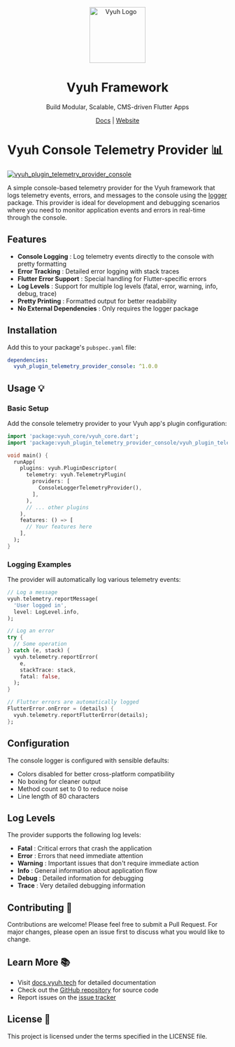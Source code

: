 <p align="center">
  <a href="https://vyuh.tech">
    <img src="https://github.com/vyuh-tech.png" alt="Vyuh Logo" height="128" />
  </a>
  <h1 align="center">Vyuh Framework</h1>
  <p align="center">Build Modular, Scalable, CMS-driven Flutter Apps</p>
  <p align="center">
    <a href="https://docs.vyuh.tech">Docs</a> |
    <a href="https://vyuh.tech">Website</a>
  </p>
</p>

# Vyuh Console Telemetry Provider 📊

[![vyuh_plugin_telemetry_provider_console](https://img.shields.io/pub/v/vyuh_plugin_telemetry_provider_console.svg?label=vyuh_plugin_telemetry_provider_console&logo=dart&color=blue&style=for-the-badge)](https://pub.dev/packages/vyuh_plugin_telemetry_provider_console)

A simple console-based telemetry provider for the Vyuh framework that logs
telemetry events, errors, and messages to the console using the
[logger](https://pub.dev/packages/logger) package. This provider is ideal for
development and debugging scenarios where you need to monitor application events
and errors in real-time through the console.

## Features

- **Console Logging** : Log telemetry events directly to the console with pretty
  formatting
- **Error Tracking** : Detailed error logging with stack traces
- **Flutter Error Support** : Special handling for Flutter-specific errors
- **Log Levels** : Support for multiple log levels (fatal, error, warning, info,
  debug, trace)
- **Pretty Printing** : Formatted output for better readability
- **No External Dependencies** : Only requires the logger package

## Installation

Add this to your package's `pubspec.yaml` file:

```yaml
dependencies:
  vyuh_plugin_telemetry_provider_console: ^1.0.0
```

## Usage 💡

### Basic Setup

Add the console telemetry provider to your Vyuh app's plugin configuration:

```dart
import 'package:vyuh_core/vyuh_core.dart';
import 'package:vyuh_plugin_telemetry_provider_console/vyuh_plugin_telemetry_provider_console.dart';

void main() {
  runApp(
    plugins: vyuh.PluginDescriptor(
      telemetry: vyuh.TelemetryPlugin(
        providers: [
          ConsoleLoggerTelemetryProvider(),
        ],
      ),
      // ... other plugins
    ),
    features: () => [
      // Your features here
    ],
  );
}
```

### Logging Examples

The provider will automatically log various telemetry events:

```dart
// Log a message
vyuh.telemetry.reportMessage(
  'User logged in',
  level: LogLevel.info,
);

// Log an error
try {
  // Some operation
} catch (e, stack) {
  vyuh.telemetry.reportError(
    e,
    stackTrace: stack,
    fatal: false,
  );
}

// Flutter errors are automatically logged
FlutterError.onError = (details) {
  vyuh.telemetry.reportFlutterError(details);
};
```

## Configuration

The console logger is configured with sensible defaults:

- Colors disabled for better cross-platform compatibility
- No boxing for cleaner output
- Method count set to 0 to reduce noise
- Line length of 80 characters

## Log Levels

The provider supports the following log levels:

- **Fatal** : Critical errors that crash the application
- **Error** : Errors that need immediate attention
- **Warning** : Important issues that don't require immediate action
- **Info** : General information about application flow
- **Debug** : Detailed information for debugging
- **Trace** : Very detailed debugging information

## Contributing 🤝

Contributions are welcome! Please feel free to submit a Pull Request. For major
changes, please open an issue first to discuss what you would like to change.

## Learn More 📚

- Visit [docs.vyuh.tech](https://docs.vyuh.tech) for detailed documentation
- Check out the [GitHub repository](https://github.com/vyuh-tech/vyuh) for
  source code
- Report issues on the [issue tracker](https://github.com/vyuh-tech/vyuh/issues)

## License 📄

This project is licensed under the terms specified in the LICENSE file.
